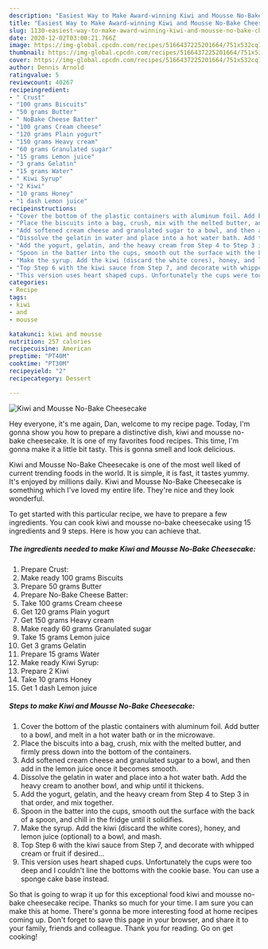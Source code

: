 ```yaml
---
description: "Easiest Way to Make Award-winning Kiwi and Mousse No-Bake Cheesecake"
title: "Easiest Way to Make Award-winning Kiwi and Mousse No-Bake Cheesecake"
slug: 1130-easiest-way-to-make-award-winning-kiwi-and-mousse-no-bake-cheesecake
date: 2020-12-02T03:00:21.766Z
image: https://img-global.cpcdn.com/recipes/5166437225201664/751x532cq70/kiwi-and-mousse-no-bake-cheesecake-recipe-main-photo.jpg
thumbnail: https://img-global.cpcdn.com/recipes/5166437225201664/751x532cq70/kiwi-and-mousse-no-bake-cheesecake-recipe-main-photo.jpg
cover: https://img-global.cpcdn.com/recipes/5166437225201664/751x532cq70/kiwi-and-mousse-no-bake-cheesecake-recipe-main-photo.jpg
author: Dennis Arnold
ratingvalue: 5
reviewcount: 40267
recipeingredient:
- " Crust"
- "100 grams Biscuits"
- "50 grams Butter"
- " NoBake Cheese Batter"
- "100 grams Cream cheese"
- "120 grams Plain yogurt"
- "150 grams Heavy cream"
- "60 grams Granulated sugar"
- "15 grams Lemon juice"
- "3 grams Gelatin"
- "15 grams Water"
- " Kiwi Syrup"
- "2 Kiwi"
- "10 grams Honey"
- "1 dash Lemon juice"
recipeinstructions:
- "Cover the bottom of the plastic containers with aluminum foil. Add butter to a bowl, and melt in a hot water bath or in the microwave."
- "Place the biscuits into a bag, crush, mix with the melted butter, and firmly press down into the bottom of the containers."
- "Add softened cream cheese and granulated sugar to a bowl, and then add in the lemon juice once it becomes smooth."
- "Dissolve the gelatin in water and place into a hot water bath. Add the heavy cream to another bowl, and whip until it thickens."
- "Add the yogurt, gelatin, and the heavy cream from Step 4 to Step 3 in that order, and mix together."
- "Spoon in the batter into the cups, smooth out the surface with the back of a spoon, and chill in the fridge until it solidifies."
- "Make the syrup. Add the kiwi (discard the white cores), honey, and lemon juice (optional) to a bowl, and mash."
- "Top Step 6 with the kiwi sauce from Step 7, and decorate with whipped cream or fruit if desired..."
- "This version uses heart shaped cups. Unfortunately the cups were too deep and I couldn&#39;t line the bottoms with the cookie base. You can use a sponge cake base instead."
categories:
- Recipe
tags:
- kiwi
- and
- mousse

katakunci: kiwi and mousse 
nutrition: 257 calories
recipecuisine: American
preptime: "PT40M"
cooktime: "PT30M"
recipeyield: "2"
recipecategory: Dessert

---
```



![Kiwi and Mousse No-Bake Cheesecake](https://img-global.cpcdn.com/recipes/5166437225201664/751x532cq70/kiwi-and-mousse-no-bake-cheesecake-recipe-main-photo.jpg)

Hey everyone, it's me again, Dan, welcome to my recipe page. Today, I'm gonna show you how to prepare a distinctive dish, kiwi and mousse no-bake cheesecake. It is one of my favorites food recipes. This time, I'm gonna make it a little bit tasty. This is gonna smell and look delicious.



Kiwi and Mousse No-Bake Cheesecake is one of the most well liked of current trending foods in the world. It is simple, it is fast, it tastes yummy. It's enjoyed by millions daily. Kiwi and Mousse No-Bake Cheesecake is something which I've loved my entire life. They're nice and they look wonderful.


To get started with this particular recipe, we have to prepare a few ingredients. You can cook kiwi and mousse no-bake cheesecake using 15 ingredients and 9 steps. Here is how you can achieve that.

<!--inarticleads1-->

##### The ingredients needed to make Kiwi and Mousse No-Bake Cheesecake:

1. Prepare  Crust:
1. Make ready 100 grams Biscuits
1. Prepare 50 grams Butter
1. Prepare  No-Bake Cheese Batter:
1. Take 100 grams Cream cheese
1. Get 120 grams Plain yogurt
1. Get 150 grams Heavy cream
1. Make ready 60 grams Granulated sugar
1. Take 15 grams Lemon juice
1. Get 3 grams Gelatin
1. Prepare 15 grams Water
1. Make ready  Kiwi Syrup:
1. Prepare 2 Kiwi
1. Take 10 grams Honey
1. Get 1 dash Lemon juice




<!--inarticleads2-->

##### Steps to make Kiwi and Mousse No-Bake Cheesecake:

1. Cover the bottom of the plastic containers with aluminum foil. Add butter to a bowl, and melt in a hot water bath or in the microwave.
1. Place the biscuits into a bag, crush, mix with the melted butter, and firmly press down into the bottom of the containers.
1. Add softened cream cheese and granulated sugar to a bowl, and then add in the lemon juice once it becomes smooth.
1. Dissolve the gelatin in water and place into a hot water bath. Add the heavy cream to another bowl, and whip until it thickens.
1. Add the yogurt, gelatin, and the heavy cream from Step 4 to Step 3 in that order, and mix together.
1. Spoon in the batter into the cups, smooth out the surface with the back of a spoon, and chill in the fridge until it solidifies.
1. Make the syrup. Add the kiwi (discard the white cores), honey, and lemon juice (optional) to a bowl, and mash.
1. Top Step 6 with the kiwi sauce from Step 7, and decorate with whipped cream or fruit if desired...
1. This version uses heart shaped cups. Unfortunately the cups were too deep and I couldn&#39;t line the bottoms with the cookie base. You can use a sponge cake base instead.




So that is going to wrap it up for this exceptional food kiwi and mousse no-bake cheesecake recipe. Thanks so much for your time. I am sure you can make this at home. There's gonna be more interesting food at home recipes coming up. Don't forget to save this page in your browser, and share it to your family, friends and colleague. Thank you for reading. Go on get cooking!
